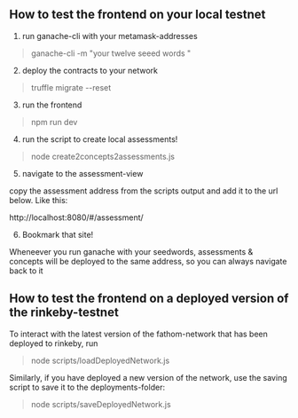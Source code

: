 ## How to test the frontend on your local testnet

1. run ganache-cli with your metamask-addresses

> ganache-cli -m "your twelve seeed words "

2. deploy the contracts to your network

> truffle migrate --reset

3. run the frontend

> npm run dev

4. run the script to create local assessments!

> node create2concepts2assessments.js 

5. navigate to the assessment-view

copy the assessment address from the scripts output and add it to the url below.
Like this:

http://localhost:8080/#/assessment/<assessmentAddress>

6. Bookmark that site!

Wheneever you run ganache with your seedwords, assessments & concepts will be
deployed to the same address, so you can always navigate back to it 


## How to test the frontend on a deployed version of the rinkeby-testnet

To interact with the latest version of the fathom-network that has been deployed to rinkeby, run 

> node scripts/loadDeployedNetwork.js

Similarly, if you have deployed a new version of the network, use the saving script to save it to the deployments-folder:

> node scripts/saveDeployedNetwork.js
